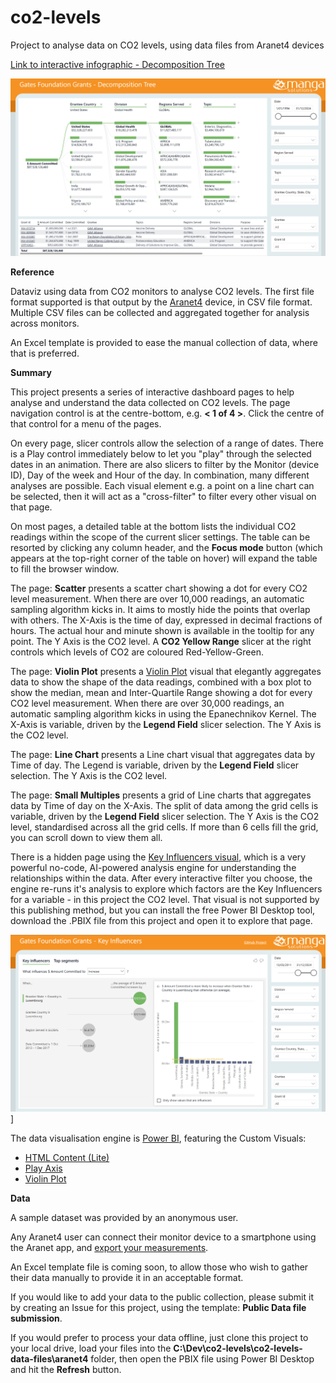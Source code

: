 # co2-levels
Project to analyse data on CO2 levels, using data files from Aranet4 devices

[Link to interactive infographic - Decomposition Tree](https://app.powerbi.com/view?r=eyJrIjoiNTllMTliNjktNWVlYy00YTk5LWFhYjItMjUwYzMxZjQwY2Y2IiwidCI6ImRjMWYwNGY1LWMxZTUtNDQyOS1hODEyLTU3OTNiZTQ1YmY5ZCIsImMiOjEwfQ%3D%3D&pageName=ReportSection874449a5dc80e84560dc)

[![Click to view and interact with the report](https://github.com/Mike-Honey/gates/raw/main/BMGF-Grants-Decomposition-Tree.png)](https://app.powerbi.com/view?r=eyJrIjoiNTllMTliNjktNWVlYy00YTk5LWFhYjItMjUwYzMxZjQwY2Y2IiwidCI6ImRjMWYwNGY1LWMxZTUtNDQyOS1hODEyLTU3OTNiZTQ1YmY5ZCIsImMiOjEwfQ%3D%3D&pageName=ReportSection874449a5dc80e84560dc)


**Reference**

Dataviz using data from CO2 monitors to analyse CO2 levels. The first file format supported is that output by the [Aranet4](https://aranet.com/products/aranet4/) device, in CSV file format. Multiple CSV files can be collected and aggregated together for analysis across monitors.

An Excel template is provided to ease the manual collection of data, where that is preferred.

**Summary**

This project presents a series of interactive dashboard pages to help analyse and understand the data collected on CO2 levels.  The page navigation control is at the centre-bottom, e.g. **< 1 of 4 >**. Click the centre of that control for a menu of the pages.

On every page, slicer controls allow the selection of a range of dates. There is a Play control immediately below to let you "play" through the selected dates in an animation.  There are also slicers to filter by the Monitor (device ID), Day of the week and Hour of the day. In combination, many different analyses are possible.  Each visual element e.g. a point on a line chart can be selected, then it will act as a "cross-filter" to filter every other visual on that page.

On most pages, a detailed table at the bottom lists the individual CO2 readings within the scope of the current slicer settings. The table can be resorted by clicking any column header, and the **Focus mode** button (which appears at the top-right corner of the table on hover) will expand the table to fill the browser window.

The page: **Scatter** presents a scatter chart showing a dot for every CO2 level measurement. When there are over 10,000 readings, an automatic sampling algorithm kicks in. It aims to mostly hide the points that overlap with others. The X-Axis is the time of day, expressed in decimal fractions of hours. The actual hour and minute shown is available in the tooltip for any point.  The Y Axis is the CO2 level. A **CO2 Yellow Range** slicer at the right controls which levels of CO2 are coloured Red-Yellow-Green.

The page: **Violin Plot** presents a [Violin Plot](https://appsource.microsoft.com/en-us/product/power-bi-visuals/WA104381947?tab=Overview) visual that elegantly aggregates data to show the shape of the data readings, combined with a box plot to show the median, mean and Inter-Quartile Range showing a dot for every CO2 level measurement. When there are over 30,000 readings, an automatic sampling algorithm kicks in using the Epanechnikov Kernel. The X-Axis is variable, driven by the **Legend Field** slicer selection. The Y Axis is the CO2 level. 

The page: **Line Chart** presents a Line chart visual that aggregates data by Time of day. The Legend is variable, driven by the **Legend Field** slicer selection. The Y Axis is the CO2 level. 

The page: **Small Multiples** presents a grid of Line charts that aggregates data by Time of day on the X-Axis. The split of data among the grid cells is variable, driven by the **Legend Field** slicer selection. The Y Axis is the CO2 level, standardised across all the grid cells. If more than 6 cells fill the grid, you can scroll down to view them all.

There is a hidden page using the [Key Influencers visual](https://learn.microsoft.com/en-us/power-bi/visuals/power-bi-visualization-influencers?tabs=powerbi-desktop), which is a very powerful no-code, AI-powered analysis engine for understanding the relationships within the data. After every interactive filter you choose, the engine re-runs it's analysis to explore which factors are the Key Influencers for a variable - in this project the CO2 level. That visual is not supported by this publishing method, but you can install the free Power BI Desktop tool, download the .PBIX file from this project and open it to explore that page.

![Key Influencers page](https://github.com/Mike-Honey/gates/raw/main/BMGF-Grants-Key-Influencers.png)]

The data visualisation engine is [Power BI](https://powerbi.microsoft.com), featuring the Custom Visuals:
- [HTML Content (Lite)](https://appsource.microsoft.com/en-us/product/power-bi-visuals/coacervolimited1596856650797.htmlcontent_certified?tab=Overview)
- [Play Axis](https://appsource.microsoft.com/en-us/product/power-bi-visuals/WA104380981?tab=Overview)
- [Violin Plot](https://appsource.microsoft.com/en-us/product/power-bi-visuals/WA104381947?tab=Overview)

**Data**

A sample dataset was provided by an anonymous user. 

Any Aranet4 user can connect their monitor device to a smartphone using the Aranet app, and [export your measurements](https://forum.aranet.com/all-about-aranet4/how-the-user-can-export-measurement-data-from-aranet4-application/#reply_1868). 

An Excel template file is coming soon, to allow those who wish to gather their data manually to provide it in an acceptable format.

If you would like to add your data to the public collection, please submit it by creating an Issue for this project, using the template: **Public Data file submission**.

If you would prefer to process your data offline, just clone this project to your local drive, load your files into the **C:\Dev\co2-levels\co2-levels-data-files\aranet4** folder, then open the PBIX file using Power BI Desktop and hit the **Refresh** button.
